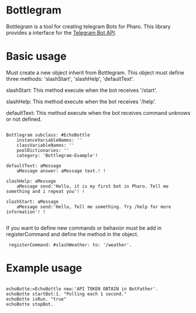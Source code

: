 # 


# Bottlegram

Bottlegram is a tool for creating telegram Bots for Pharo. This library provides a interface for the [Telegram Bot API](https://core.telegram.org/bots/api.).


# Basic usage

Must create a new object inherit from Bottlegram. This object must define three methods: 'slashStart', 'slashHelp', 'defaultText'.

slashStart: This method execute when the bot receives '/start'.

slashHelp: This method execute when the bot receives '/help'.

defaultText: This method execute when the bot receives command unknows or not defined.

```smalltalk

Bottlegram subclass: #EchoBottle
	instanceVariableNames: ''
	classVariableNames: ''
	poolDictionaries: ''
	category: 'Bottlegram-Example'!

defaultText: aMessage
	aMessage answer: aMessage text.! !

slashHelp: aMessage
	aMessage send:'Hello, it is my first bot in Pharo. Tell me something and i repeat you'! !
                
slashStart: aMessage
	aMessage send:'Hello, Tell me something. Try /help for more information'! !


```
If you want to define new commands or behavior must be add in registerCommand and define the method in the object.

```smalltalk
 registerCommand: #slashWeather: to: '/weather'.
```


# Example usage

```smalltalk

echoBotte:=EchoBottle new:'API TOKEN OBTAIN in BotFather'.
echoBotte startBot:1. "Polling each 1 second."
echoBotte isRun. "true"
echoBotte stopBot.

```
